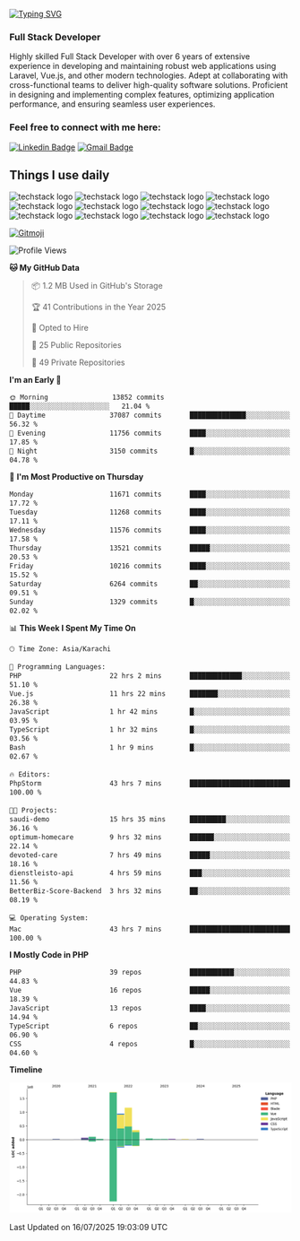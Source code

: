 [![Typing SVG](https://readme-typing-svg.demolab.com?font=Permanent+Marker&size=31&pause=1000&color=00A11F&center=true&random=false&width=435&lines=Hi+%F0%9F%91%8B%2C+I'm+Waheed+Sindhani)](https://git.io/typing-svg)
### Full Stack Developer
Highly skilled Full Stack Developer with over 6 years of extensive experience in developing and maintaining robust web applications using Laravel, Vue.js, and other modern technologies. Adept at collaborating with cross-functional teams to deliver high-quality software solutions. Proficient in designing and implementing complex features, optimizing application performance, and ensuring seamless user experiences. 

### Feel free to connect with me here:

[![Linkedin Badge](https://img.shields.io/badge/-waheedsindhani-blue?style=flat-square&logo=Linkedin&logoColor=white&link=https://www.linkedin.com/in/waheed-sindhani/)](https://www.linkedin.com/in/waheed-sindhani/)
[![Gmail Badge](https://img.shields.io/badge/-waheed.eliccs@gmail.com-c14438?style=flat-square&logo=Gmail&logoColor=white&link=mailto:waheed.eliccs@gmail.com)](mailto:waheed.eliccs@gmail.com)

## Things I use daily
![techstack logo](https://readme-components.vercel.app/api?component=logo&logo=react&text=false&animation=spin&fill=000000&svgfill=2d79c7)
![techstack logo](https://readme-components.vercel.app/api?component=logo&logo=vue.js&text=false&fill=000000&svgfill=4FC08D)
![techstack logo](https://readme-components.vercel.app/api?component=logo&logo=laravel&text=false&fill=000000&svgfill=FF2D20)
![techstack logo](https://readme-components.vercel.app/api?component=logo&logo=javascript&text=false&fill=000000&svgfill=F7DF1E)
![techstack logo](https://readme-components.vercel.app/api?component=logo&logo=mysql&text=false&fill=000000&svgfill=4479A1)
![techstack logo](https://readme-components.vercel.app/api?component=logo&logo=quasar&text=false&svgfill=050A14&fill=ffffaa&animation=spin)
![techstack logo](https://readme-components.vercel.app/api?component=logo&logo=typescript&text=false&fill=000000&svgfill=3178C6)
![techstack logo](https://readme-components.vercel.app/api?component=logo&logo=node.js&text=false&fill=000000&svgfill=5FA04E)
![techstack logo](https://readme-components.vercel.app/api?component=logo&logo=tailwindcss&text=false&fill=000000&svgfill=06B6D4)
![techstack logo](https://readme-components.vercel.app/api?component=logo&logo=docker&text=false&fill=000000&svgfill=2496ED)
![techstack logo](https://readme-components.vercel.app/api?component=logo&logo=linux&text=false&fill=000000&svgfill=FCC624)
![techstack logo](https://readme-components.vercel.app/api?component=logo&logo=amazonaws&text=false&fill=000000&svgfill=232F3E)



<!--
**Sindhani/sindhani** is a ✨ _special_ ✨ repository because its `README.md` (this file) appears on your GitHub profile.

Here are some ideas to get you started:

- 🔭 I’m currently working on ...
- 🌱 I’m currently learning ...
- 👯 I’m looking to collaborate on ...
- 🤔 I’m looking for help with ...
- 💬 Ask me about ...
- 📫 How to reach me: ...
- 😄 Pronouns: ...
- ⚡ Fun fact: ...
-->
<a href="https://gitmoji.dev">
  <img
    src="https://img.shields.io/badge/gitmoji-%20😜%20😍-FFDD67.svg?style=flat-square"
    alt="Gitmoji"
  />
</a>

<!--START_SECTION:waka-->
![Profile Views](http://img.shields.io/badge/Profile%20Views-0-blue)

**🐱 My GitHub Data** 

> 📦 1.2 MB Used in GitHub's Storage 
 > 
> 🏆 41 Contributions in the Year 2025
 > 
> 💼 Opted to Hire
 > 
> 📜 25 Public Repositories 
 > 
> 🔑 49 Private Repositories 
 > 
**I'm an Early 🐤** 

```text
🌞 Morning                13852 commits       █████░░░░░░░░░░░░░░░░░░░░   21.04 % 
🌆 Daytime                37087 commits       ██████████████░░░░░░░░░░░   56.32 % 
🌃 Evening                11756 commits       ████░░░░░░░░░░░░░░░░░░░░░   17.85 % 
🌙 Night                  3150 commits        █░░░░░░░░░░░░░░░░░░░░░░░░   04.78 % 
```
📅 **I'm Most Productive on Thursday** 

```text
Monday                   11671 commits       ████░░░░░░░░░░░░░░░░░░░░░   17.72 % 
Tuesday                  11268 commits       ████░░░░░░░░░░░░░░░░░░░░░   17.11 % 
Wednesday                11576 commits       ████░░░░░░░░░░░░░░░░░░░░░   17.58 % 
Thursday                 13521 commits       █████░░░░░░░░░░░░░░░░░░░░   20.53 % 
Friday                   10216 commits       ████░░░░░░░░░░░░░░░░░░░░░   15.52 % 
Saturday                 6264 commits        ██░░░░░░░░░░░░░░░░░░░░░░░   09.51 % 
Sunday                   1329 commits        █░░░░░░░░░░░░░░░░░░░░░░░░   02.02 % 
```


📊 **This Week I Spent My Time On** 

```text
🕑︎ Time Zone: Asia/Karachi

💬 Programming Languages: 
PHP                      22 hrs 2 mins       █████████████░░░░░░░░░░░░   51.10 % 
Vue.js                   11 hrs 22 mins      ███████░░░░░░░░░░░░░░░░░░   26.38 % 
JavaScript               1 hr 42 mins        █░░░░░░░░░░░░░░░░░░░░░░░░   03.95 % 
TypeScript               1 hr 32 mins        █░░░░░░░░░░░░░░░░░░░░░░░░   03.56 % 
Bash                     1 hr 9 mins         █░░░░░░░░░░░░░░░░░░░░░░░░   02.67 % 

🔥 Editors: 
PhpStorm                 43 hrs 7 mins       █████████████████████████   100.00 % 

🐱‍💻 Projects: 
saudi-demo               15 hrs 35 mins      █████████░░░░░░░░░░░░░░░░   36.16 % 
optimum-homecare         9 hrs 32 mins       ██████░░░░░░░░░░░░░░░░░░░   22.14 % 
devoted-care             7 hrs 49 mins       █████░░░░░░░░░░░░░░░░░░░░   18.16 % 
dienstleisto-api         4 hrs 59 mins       ███░░░░░░░░░░░░░░░░░░░░░░   11.56 % 
BetterBiz-Score-Backend  3 hrs 32 mins       ██░░░░░░░░░░░░░░░░░░░░░░░   08.19 % 

💻 Operating System: 
Mac                      43 hrs 7 mins       █████████████████████████   100.00 % 
```

**I Mostly Code in PHP** 

```text
PHP                      39 repos            ███████████░░░░░░░░░░░░░░   44.83 % 
Vue                      16 repos            █████░░░░░░░░░░░░░░░░░░░░   18.39 % 
JavaScript               13 repos            ████░░░░░░░░░░░░░░░░░░░░░   14.94 % 
TypeScript               6 repos             ██░░░░░░░░░░░░░░░░░░░░░░░   06.90 % 
CSS                      4 repos             █░░░░░░░░░░░░░░░░░░░░░░░░   04.60 % 
```



**Timeline**

![Lines of Code chart](https://raw.githubusercontent.com/Sindhani/Sindhani/main/assets/bar_graph.png)


 Last Updated on 16/07/2025 19:03:09 UTC
<!--END_SECTION:waka-->

